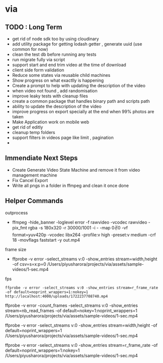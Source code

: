 # via

## TODO : Long Term

- get rid of node sdk too by using cloudinary
- add utility package for getting lodash getter , generate uuid (use common for now)
- clean the test db before running any tests
- run migrate fully via script
- support start and end trim video at the time of download
- client side form validation
- Reduce some states via reusable child machines
- Show progress on what exactlly is happening
- Create a prompt to help with updating the description of the video
- when video not found , add randomisation
- improve leaky tests with cleanup files
- create a common package that handles binary path and scripts path
- ability to update the description of the video
- improve progress on export specially at the end when 99% photos are taken
- Make Application work on mobile web
- get rid of editly
- cleanup temp folders
- support filters in videos page like limit , pagination
-

## Immendiate Next Steps

- Create Generate Video State Machine and remove it from video management machine
- Fix Cancel Export
- Write all pngs in a folder in ffmpeg and clean it once done

## Helper Commands

outprocess

- ffmpeg -hide_banner -loglevel error -f rawvideo -vcodec rawvideo -pix_fmt rgba -s 180x320 -r 30000/1001 -i - -map 0:v:0 -vf format=yuv420p -vcodec libx264 -profile:v high -preset:v medium -crf 18 -movflags faststart -y out.mp4

frame size

- ffprobe -v error -select_streams v:0 -show_entries stream=width,height -of csv=s=x:p=0 /Users/piyusharora/projects/via/assets/sample-videos/1-sec.mp4

fps

```shell
ffprobe -v error -select_streams v:0 -show_entries stream=r_frame_rate -of default=noprint_wrappers=1:nokey=1 http://localhost:4000/uploads/1722237708740.mp4
```

ffprobe -v error -count_frames -select_streams v:0 -show_entries stream=nb_read_frames -of default=nokey=1:noprint_wrappers=1 /Users/piyusharora/projects/via/assets/sample-videos/1-sec.mp4

ffprobe -v error -select_streams v:0 -show_entries stream=width,height -of default=noprint_wrappers=1 /Users/piyusharora/projects/via/assets/sample-videos/1-sec.mp4

ffprobe -v error -select_streams v:0 -show_entries stream=r_frame_rate -of default=noprint_wrappers=1:nokey=1 /Users/piyusharora/projects/via/assets/sample-videos/1-sec.mp4
